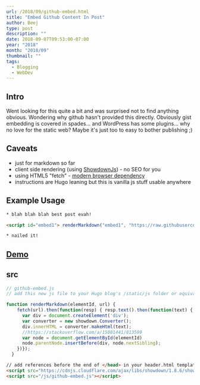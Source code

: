 ```yaml
---
url: /2018/09/github-embed.html
title: "Embed Github Content In Post"
author: Beej
type: post
description: ""
date: 2018-09-07T09:53:00-07:00
year: "2018"
month: "2018/09"
thumbnail: ""
tags:
  - Blogging
  - WebDev
---
```


## Intro
Went looking for this quite a bit and was surprised not to find anything obvious. Wondering why github hasn't provided this directly. Obviously gist embedding is covered in spades... and WordPress has some plugins... why no love for the static web? Maybe it's just too to easy to bother publishing ;)

## Caveats
* just for markdown so far
* client side rendering (using [ShowdownJs](http://showdownjs.com/)) - no SEO for you
* using HTML5 "fetch" - [modern browser dependency](https://caniuse.com/#feat=fetch)
* instructions are Hugo leaning but this is vanilla js stuff usable anywhere

## Example Usage

```html
* blah blah blah best post evah!

<script id="embed1"> renderMarkdown("embed1", "https://raw.githubusercontent.com/Beej126/PoShSlideshow/master/README.md") </script>

* nailed it!
```

## [Demo](/2015/12/powershell-photo-slideshow.html)
<!--more-->

## src
```js
// github-embed.js
// add this new js file to your Hugo blog's /static/js folder or equivalent

function renderMarkdown(elementId, url) {
    fetch(url).then(function(resp) { resp.text().then(function(text) {
      var div = document.createElement('div');
      var converter = new showdown.Converter();
      div.innerHTML = converter.makeHtml(text);
      //https://stackoverflow.com/a/15081441/813599
      var node = document.getElementById(elementId)
      node.parentNode.insertBefore(div, node.nextSibling);
    })});
  }
```

```html
// add references before the end of </head> in your header.html template
<script src="https://cdnjs.cloudflare.com/ajax/libs/showdown/1.8.6/showdown.min.js"></script>
<script src="/js/github-embed.js"></script>
```
